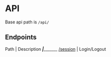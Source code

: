 # API
Base api path is `/api/`

## Endpoints

Path | Description
_____|____________
[/session](http://google.com) | Login/Logout
